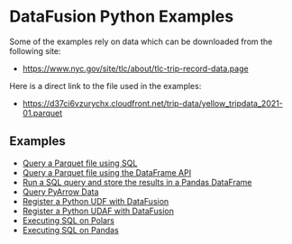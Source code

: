 <!---
  Licensed to the Apache Software Foundation (ASF) under one
  or more contributor license agreements.  See the NOTICE file
  distributed with this work for additional information
  regarding copyright ownership.  The ASF licenses this file
  to you under the Apache License, Version 2.0 (the
  "License"); you may not use this file except in compliance
  with the License.  You may obtain a copy of the License at

    http://www.apache.org/licenses/LICENSE-2.0

  Unless required by applicable law or agreed to in writing,
  software distributed under the License is distributed on an
  "AS IS" BASIS, WITHOUT WARRANTIES OR CONDITIONS OF ANY
  KIND, either express or implied.  See the License for the
  specific language governing permissions and limitations
  under the License.
-->

# DataFusion Python Examples

Some of the examples rely on data which can be downloaded from the following site:

- https://www.nyc.gov/site/tlc/about/tlc-trip-record-data.page

Here is a direct link to the file used in the examples:

- https://d37ci6vzurychx.cloudfront.net/trip-data/yellow_tripdata_2021-01.parquet

## Examples

- [Query a Parquet file using SQL](./sql-parquet.py)
- [Query a Parquet file using the DataFrame API](./dataframe-parquet.py)
- [Run a SQL query and store the results in a Pandas DataFrame](./sql-to-pandas.py)
- [Query PyArrow Data](./query-pyarrow-data.py)
- [Register a Python UDF with DataFusion](./python-udf.py)
- [Register a Python UDAF with DataFusion](./python-udaf.py)
- [Executing SQL on Polars](./sql-on-polars.py)
- [Executing SQL on Pandas](./sql-on-pandas.py)
